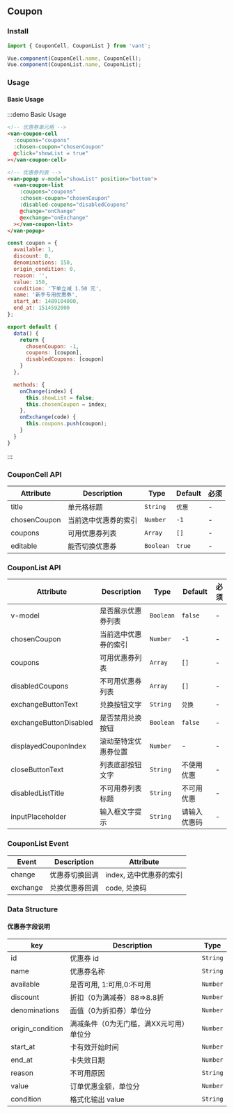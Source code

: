 <script>
import { Toast } from 'packages';

const coupon = {
  available: 1,
  discount: 0,
  denominations: 150,
  origin_condition: 0,
  reason: '',
  value: 150,
  condition: '下单立减 1.50 元',
  name: '新手专用优惠券',
  start_at: 1489104000,
  end_at: 1514592000
};

const discountCoupon = {
  ...coupon,
  discount: 88,
  denominations: 0,
  origin_condition: 50,
  value: 12,
  condition: '下单即享 8.8 折',
};

const disabledCoupon = {
  ...coupon,
  avaliable: 0,
  reason: '未满足使用门槛'
};

const disabledDiscountCoupon = {
  ...discountCoupon,
  avaliable: 0,
  reason: '未满足使用门槛'
};

export default {
  data() {
    return {
      showList: false,
      chosenCoupon: -1,
      coupons: [coupon, discountCoupon],
      disabledCoupons: [disabledCoupon, disabledDiscountCoupon]
    }
  },

  methods: {
    onChange(index) {
      this.showList = false;      
      this.chosenCoupon = index;
    },
    onExchange(code) {
      Toast('兑换成功');
      this.coupons.push(coupon);
    }
  }
}
</script>

## Coupon

### Install
``` javascript
import { CouponCell, CouponList } from 'vant';

Vue.component(CouponCell.name, CouponCell);
Vue.component(CouponList.name, CouponList);
```

### Usage

#### Basic Usage

:::demo Basic Usage
```html
<!-- 优惠券单元格 -->
<van-coupon-cell
  :coupons="coupons"
  :chosen-coupon="chosenCoupon"
  @click="showList = true"
></van-coupon-cell>

<!-- 优惠券列表 -->
<van-popup v-model="showList" position="bottom">
  <van-coupon-list
    :coupons="coupons"
    :chosen-coupon="chosenCoupon"
    :disabled-coupons="disabledCoupons"
    @change="onChange"
    @exchange="onExchange"
  ></van-coupon-list>
</van-popup>
```

```javascript
const coupon = {
  available: 1,
  discount: 0,
  denominations: 150,
  origin_condition: 0,
  reason: '',
  value: 150,
  condition: '下单立减 1.50 元',
  name: '新手专用优惠券',
  start_at: 1489104000,
  end_at: 1514592000
};

export default {
  data() {
    return {
      chosenCoupon: -1,
      coupons: [coupon],
      disabledCoupons: [coupon]
    }
  },

  methods: {
    onChange(index) {
      this.showList = false;
      this.chosenCoupon = index;
    },
    onExchange(code) {
      this.coupons.push(coupon);
    }
  }
}
```
:::

### CouponCell API

| Attribute | Description | Type | Default | 必须 |
|-----------|-----------|-----------|-------------|-------------|
| title | 单元格标题 | `String` | `优惠` | - |
| chosenCoupon | 当前选中优惠券的索引 | `Number` | `-1` | - |
| coupons | 可用优惠券列表 | `Array` | `[]` | - |
| editable | 能否切换优惠券 | `Boolean` | `true` | - |

### CouponList API

| Attribute | Description | Type | Default | 必须 |
|-----------|-----------|-----------|-------------|-------------|
| v-model | 是否展示优惠券列表 | `Boolean` | `false` | - |
| chosenCoupon | 当前选中优惠券的索引 | `Number` | `-1` | - |
| coupons | 可用优惠券列表 | `Array` | `[]` | - |
| disabledCoupons | 不可用优惠券列表 | `Array` | `[]` | - |
| exchangeButtonText | 兑换按钮文字 | `String` | `兑换` | - |
| exchangeButtonDisabled | 是否禁用兑换按钮 | `Boolean` | `false` | - |
| displayedCouponIndex | 滚动至特定优惠券位置 | `Number` | - | - |
| closeButtonText | 列表底部按钮文字 | `String` | 不使用优惠 | - |
| disabledListTitle | 不可用券列表标题 | `String` | 不可用优惠 | - |
| inputPlaceholder | 输入框文字提示 | `String` | 请输入优惠码 | - |

### CouponList Event

| Event | Description | Attribute |
|-----------|-----------|-----------|
| change | 优惠券切换回调 | index, 选中优惠券的索引 |
| exchange | 兑换优惠券回调 | code, 兑换码 |

### Data Structure
#### 优惠券字段说明
| key | Description | Type |
|-----------|-----------|-----------|
| id | 优惠券 id | `String` |
| name | 优惠券名称 | `String` |
| available | 是否可用, 1:可用,0:不可用 | `Number` |
| discount | 折扣（0为满减券）88=>8.8折 | `Number` |
| denominations | 面值（0为折扣券）单位分 | `Number` |
| origin_condition | 满减条件（0为无门槛，满XX元可用）单位分 | `Number` |
| start_at | 	卡有效开始时间 | `Number` |
| end_at | 卡失效日期 | `Number` |
| reason | 不可用原因 | `String` |
| value | 订单优惠金额，单位分 | `Number` |
| condition | 格式化输出 value | `String` |

